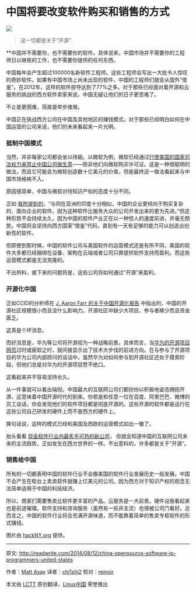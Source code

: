 中国将要改变软件购买和销售的方式
================================================================================
![](http://a5.files.readwrite.com/image/upload/c_fill,h_900,q_70,w_1600/MTE5NDg0MDYyMzQ4MzE0MTI3.jpg)

> 这一切都是关于“开源”.

**中国并不需要你，也不需要你的软件。具体说来，中国市场并不需要你的工程师日以继夜的工作，也不需要你提供的任何东西。

中国每年会产生超过100000名新软件工程师。这些工程师会写出一大批令人惊叹的奇妙软件。如果有中国市场上尚未出现的软件，中国的工程师们就会从国外“借鉴”。在2012年，这样的软件掠夺达到了77%之多。对于那些已经面对着开源和云服务的挑战的西方软件卖家来说，中国无疑让他们的日子更苦难了。

不止是更困难，简直是举步维艰。

中国正在挑战西方公司在中国及其他地区的赚钱模式。对于那些已经明白如何在中国运营的公司来说，他们的未来看起来一片光明。

### 抵制中国模式 ###

当然，并非每家公司都会坐以待毙。以微软为例，微软已经通过[行使美国的国家司法权力来禁止中国公司做生意][1]——除非他们向微软购买许可证。这是一种很聪明的做法，而且它可能会为微软创造数十亿美元的价值，但是最终这一做法看起来与中国市场格格不入。

原因很简单，中国与微软对待知识产权的态度十分不同。

正如 [我所提到的][2]，“与同在亚洲的印度十分相似，中国的企业更倾向于购买复杂的、面向企业的软件。因为这种软件比服务大众的公司开发出来的更为先进。”但这种形势不会持续太久，因为中国的软件产业正在以一种惊人的速度前进，并毫无颓势。中国将会坚持向西方国家“借鉴”代码，直到有一天有足够的能力可以创造出创新性的软件。

但即使到那时候，中国的软件公司与美国软件的运营模式还是有所不同，美国的软件大多都已经捆绑在设备、架构在云端或者公司只靠提供软件支持而盈利。而这些运营模式都是无法克隆的。

不出所料，接下来的问题将是，这些公司将如何通过“开源”来盈利。

### 开源化中国 ###

正如CCID的分析师在 [J. Aaron Farr 的关于中国开源化报告][3] 中指出的，中国的开源社区规模很小而且没什么影响力。开源社区中缺少大项目、参与者稀少而且资金匮乏。

这真是个坏消息。

而好消息是，华为等公司将开源视为一种战略前景。具体而言，当[华为的开源项目网页][4]过时或疲软之时，就间接显示出了技术大步伐的前进方向。在与参与了开源项目的华为公司内部顾问的谈话中，虽然华为对如何参与到开源社区还处于摸索阶段，但他们总是对华为的开源项目赞不绝口。

这看起来并不容易坚持长久。

从一件事就可以看出端倪。中国最大的互联网公司们都纷纷以积极地姿态拥抱开源，这意味着中国开源时代的到来。你若是和任意一位在百度、阿里巴巴、微博的员工谈话，你会发现他们的软件项目都是彻底开源的。这些开源的软件都是运行在这些公司自己研发的硬件上而不是西方的硬件上。

换句话说，这样的模式已经和美国及西欧的运营模式如出一辙了。

抬头看看 [现金软件行业内最炙手可热的新公司][5]， 你就会知道中国的互联网公司未来的主流趋势，正如发生在西方世界的一样。不出意料的，许多都是关于“开源”。

### 销售给中国 ###

所有的一切都表明中国的软件行业不会像美国的软件行业发展历史一般发展。中国不会产生在柜台上卖卖软件就赚上亿美元的公司。因为西方对于知识产权的观念无法简单适用于中国的科技经济。

所以，商家们需要售卖比软件更丰富的产品。云服务是一大前景。硬件设施看起来也是前途璀璨。软件支持和咨询服务（虽然有一些非主流）也很被公司门看好。总而言之，中国的软件行业将会充满开源味道，而不能靠着简单的售卖专柜软件的形式赚钱。

图片由 [hackNY.org][6] 提供。

--------------------------------------------------------------------------------

原文: http://readwrite.com/2014/08/12/china-opensource-software-ip-programmers-united-states

作者：[Matt Asay][a]
译者：[chi1shi2](https://github.com/chi1shi2)
校对：[reinoir](https://github.com/reinoir)

本文由 [LCTT](https://github.com/LCTT/TranslateProject) 原创翻译，[Linux中国](http://linux.cn/) 荣誉推出

[a]:http://readwrite.com/author/matt-asay
[1]:http://readwrite.com/2014/03/17/microsoft-anti-piracy-strategy-china
[2]:http://readwrite.com/2014/04/11/india-starts-paying-for-software-china-it
[3]:http://cdn.oreillystatic.com/en/assets/1/event/12/Open%20Source%20in%20China%20Presentation%201.pdf
[4]:http://huawei.com/en/about-huawei/Partner/openathuawei/index.htm
[5]:http://codingvc.com/which-technologies-do-startups-use-an-exploration-of-angellist-data
[6]:https://www.flickr.com/photos/hackny/8675057448/